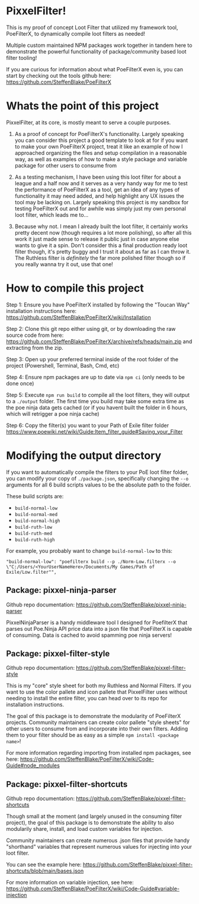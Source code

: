 # PixxelFilter!

This is my proof of concept Loot Filter that utilized my framework tool, PoeFilterX, to dynamically compile loot filters as needed!

Multiple custom maintained NPM packages work together in tandem here to demonstrate the powerful functionality of package/community based loot filter tooling!

If you are curious for information about what PoeFilterX even is, you can start by checking out the tools github here: https://github.com/SteffenBlake/PoeFilterX 

# Whats the point of this project

PixxelFilter, at its core, is mostly meant to serve a couple purposes.

1. As a proof of concept for PoeFilterX's functionality. Largely speaking you can consider this project a good template to look at for if you want to make your own PoeFilterX project, treat it like an example of how I approached organizing the files and setup compilation in a reasonable way, as well as examples of how to make a style package and variable package for other users to consume from

2. As a testing mechanism, I have been using this loot filter for about a league and a half now and it serves as a very handy way for me to test the performance of PoeFilterX as a tool, get an idea of any types of functionality it may need added, and help highlight any UX issues the tool may be lacking on. Largely speaking this project is my sandbox for testing PoeFilterX out and for awhile was simply just my own personal loot filter, which leads me to...

3. Because why not. I mean I already built the loot filter, it certainly works pretty decent now (though requires a lot more polishing), so after all this work it just made sense to release it public just in case anyone else wants to give it a spin. Don't consider this a final production ready loot filter though, it's pretty buggy and I trust it about as far as I can throw it. The Ruthless filter is *definitely* the far more polished filter though so if you really wanna try it out, use that one!

# How to compile this project

Step 1: Ensure you have PoeFilterX installed by following the "Toucan Way" installation instructions here: https://github.com/SteffenBlake/PoeFilterX/wiki/Installation

Step 2: Clone this git repo either using git, or by downloading the raw source code from here: https://github.com/SteffenBlake/PoeFilterX/archive/refs/heads/main.zip and extracting from the zip.

Step 3: Open up your preferred terminal inside of the root folder of the project (Powershell, Terminal, Bash, Cmd, etc)

Step 4: Ensure npm packages are up to date via `npm ci` (only needs to be done once)

Step 5: Execute `npm run build` to compile all the loot filters, they will output to a `./output` folder. The first time you build may take some extra time as the poe ninja data gets cached (or if you havent built the folder in 6 hours, which will retrigger a poe ninja cache)

Step 6: Copy the filter(s) you want to your Path of Exile filter folder https://www.poewiki.net/wiki/Guide:Item_filter_guide#Saving_your_Filter

# Modifying the output directory

If you want to automatically compile the filters to your PoE loot filter folder, you can modify your copy of `./package.json`, specifically changing the `--o` arguments for all 6 build scripts values to be the absolute path to the folder.

These build scripts are:

* `build-normal-low`
* `build-normal-med`
* `build-normal-high`
* `build-ruth-low`
* `build-ruth-med`
* `build-ruth-high`

For example, you probably want to change `build-normal-low` to this:

`"build-normal-low": "poefilterx build --p ./Norm-Low.filterx --o \"C:/Users/<YourUserNameHere>/Documents/My Games/Path of Exile/Low.filter"",`

## Package: pixxel-ninja-parser

Github repo documentation: https://github.com/SteffenBlake/pixxel-ninja-parser

PixxelNinjaParser is a handy middleware tool I designed for PoefilterX that parses out Poe.Ninja API price data into a json file that PoeFilterX is capable of consuming. Data is cached to avoid spamming poe ninja servers!

## Package: pixxel-filter-style

Github repo documentation: https://github.com/SteffenBlake/pixxel-filter-style

This is my "core" style sheet for both my Ruthless and Normal Filters. If you want to use the color pallete and icon pallete that PixxelFilter uses without needing to install the entire filter, you can head over to its repo for installation instructions.

The goal of this package is to demonstrate the modularity of PoeFilterX projects. Community maintainers can create color pallete "style sheets" for other users to consume from and incorporate into their own filters. Adding them to your filter should be as easy as a simple `npm install <package name>`!

For more information regarding importing from installed npm packages, see here: https://github.com/SteffenBlake/PoeFilterX/wiki/Code-Guide#node_modules

## Package: pixxel-filter-shortcuts

Github repo documentation: https://github.com/SteffenBlake/pixxel-filter-shortcuts

Though small at the moment (and largely unused in the consuming filter project), the goal of this package is to demonstrate the ability to also modularily share, install, and load custom variables for injection.

Community maintainers can create numerous .json files that provide handy "shorthand" variables that represent numerous values for injecting into your loot filter.

You can see the example here: https://github.com/SteffenBlake/pixxel-filter-shortcuts/blob/main/bases.json

For more information on variable injection, see here: https://github.com/SteffenBlake/PoeFilterX/wiki/Code-Guide#variable-injection